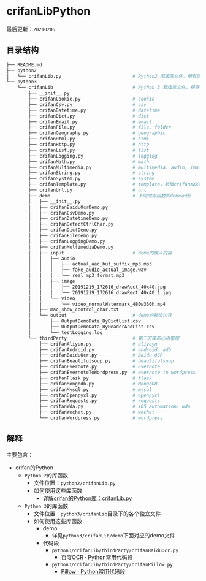 # crifanLibPython

最后更新：`20210206`

## 目录结构

```bash
├── README.md
├── python2
│   └── crifanLib.py                          # Python2 旧版库文件，所有函数都在一个文件里
└── python3
    └── crifanLib                             # Python 3 新版库文件，根据功能，分成独立的多个库文件
        ├── __init__.py
        ├── crifanCookie.py                   # cookie
        ├── crifanCsv.py                      # csv
        ├── crifanDatetime.py                 # datetime
        ├── crifanDict.py                     # dict
        ├── crifanEmail.py                    # email
        ├── crifanFile.py                     # file, folder
        ├── crifanGeography.py                # geographic
        ├── crifanHtml.py                     # html
        ├── crifanHttp.py                     # http
        ├── crifanList.py                     # list
        ├── crifanLogging.py                  # logging
        ├── crifanMath.py                     # math
        ├── crifanMultimedia.py               # multimedia: audio, image, video
        ├── crifanString.py                   # string
        ├── crifanSystem.py                   # system
        ├── crifanTemplate.py                 # template，新增crifanXXX的参考模板
        ├── crifanUrl.py                      # url
        ├── demo                              # 不同的库函数的demo示例
        │   ├── __init__.py
        │   ├── crifanBaiduOcrDemo.py
        │   ├── crifanCsvDemo.py
        │   ├── crifanDatetimeDemo.py
        │   ├── crifanDetectCtrlChar.py
        │   ├── crifanDictDemo.py
        │   ├── crifanFileDemo.py
        │   ├── crifanLoggingDemo.py
        │   ├── crifanMultimediaDemo.py
        │   ├── input                         # demo的输入内容
        │   │   ├── audio
        │   │   │   ├── actual_aac_but_suffix_mp3.mp3
        │   │   │   ├── fake_audio_actual_image.wav
        │   │   │   └── real_mp3_format.mp3
        │   │   ├── image
        │   │   │   ├── 20191219_172616_drawRect_40x40.jpg
        │   │   │   └── 20191219_172616_drawRect_40x40_1.jpg
        │   │   └── video
        │   │       └── video_normalWatermark_480w360h.mp4
        │   ├── mac_show_control_char.txt
        │   └── output                        # demo的输出内容
        │       ├── OutputDemoData_ByDictList.csv
        │       ├── OutputDemoData_ByHeaderAndList.csv
        │       └── testLogging.log
        └── thirdParty                        # 第三方库的心得整理
            ├── crifanAliyun.py               # aliyuyn
            ├── crifanAndroid.py              # android: adb
            ├── crifanBaiduOcr.py             # baidu OCR
            ├── crifanBeautifulsoup.py        # beautifulsoup
            ├── crifanEvernote.py             # Evernote
            ├── crifanEvernoteToWordpress.py  # evernote to wordpress
            ├── crifanFlask.py                # flask
            ├── crifanMongodb.py              # MongoDB
            ├── crifanMysql.py                # mysql
            ├── crifanOpenpyxl.py             # openpyxl
            ├── crifanRequests.py             # requests
            ├── crifanWda.py                  # iOS automation: wda
            ├── crifanWechat.py               # wechat
            └── crifanWordpress.py            # wordpress
```

## 解释

主要包含：

* crifan的Python
  * `Python 2`的库函数
    * 文件位置：`python2/crifanLib.py`
    * 如何使用这些库函数
      * [详解crifan的Python库：crifanLib.py](https://www.crifan.com/files/doc/docbook/crifanlib_python/release/html/crifanlib_python.html)
  * `Python 3`的库函数
    * 文件位置：`python3/crifanLib`目录下的各个独立文件
    * 如何使用这些库函数
      * demo
        * 详见`python3/crifanLib/demo`下面对应的demo文件
      * 代码段
        * `python3/crifanLib/thirdParty/crifanBaiduOcr.py`
          * [百度OCR · Python常用代码段](https://book.crifan.com/books/python_common_code_snippet/website/common_code/multimedia/image/baidu_ocr.html)
        * `python3/crifanLib/thirdParty/crifanPillow.py`
          * [Pillow · Python常用代码段](https://book.crifan.com/books/python_common_code_snippet/website/common_code/multimedia/image/pillow.html)
